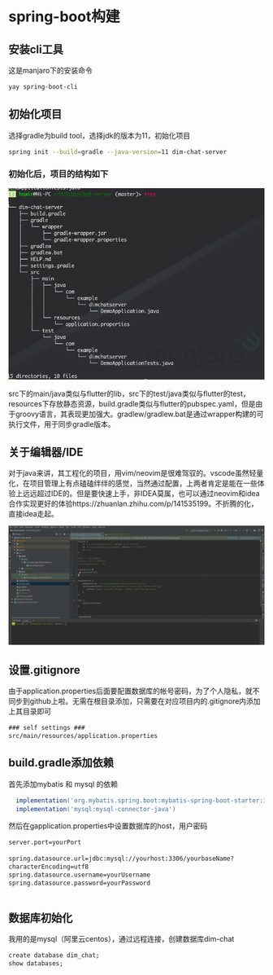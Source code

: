# spring-boot构建

## 安装cli工具

这是manjaro下的安装命令

``` bash
yay spring-boot-cli 
```

## 初始化项目

选择gradle为build tool，选择jdk的版本为11，初始化项目

```bash
spring init --build=gradle --java-version=11 dim-chat-server
```

### 初始化后，项目的结构如下

![Screen Capture_select-area_20200625104004](https://raw.githubusercontent.com/How-invin/DimChat/master/Dimchat-Doc/img/Screen%20Capture_select-area_20200625104004.png)

src下的main/java类似与flutter的lib，src下的test/java类似与flutter的test，resources下存放静态资源，build.gradle类似与flutter的pubspec.yaml，但是由于groovy语言，其表现更加强大。gradlew/gradlew.bat是通过wrapper构建的可执行文件，用于同步gradle版本。

## 关于编辑器/IDE

对于java来讲，其工程化的项目，用vim/neovim是很难驾驭的。vscode虽然轻量化，在项目管理上有点磕磕绊绊的感觉，当然通过配置，上两者肯定是能在一些体验上远远超过IDE的。但是要快速上手，非IDEA莫属，也可以通过neovim和idea合作实现更好的体验https://zhuanlan.zhihu.com/p/141535199。不折腾的化，直接idea走起。

![Screen Capture_select-area_20200625155856](https://raw.githubusercontent.com/How-invin/DimChat/master/Dimchat-Doc/img/Screen%20Capture_select-area_20200625155856.png)

## 设置.gitignore

由于application.properties后面要配置数据库的帐号密码，为了个人隐私，就不同步到github上啦。无需在根目录添加，只需要在对应项目内的.gitignore内添加上其目录即可

``` 
### self settings ###
src/main/resources/application.properties
```

## build.gradle添加依赖

首先添加mybatis 和 mysql 的依赖

```groovy
  implementation('org.mybatis.spring.boot:mybatis-spring-boot-starter:1.3.2')
  implementation('mysql:mysql-connector-java')
```

然后在gapplication.properties中设置数据库的host，用户密码

```properties
server.port=yourPort

spring.datasource.url=jdbc:mysql://yourhost:3306/yourbaseName?characterEncoding=utf8
spring.datasource.username=yourUsername
spring.datasource.password=yourPassword


```

## 数据库初始化

我用的是mysql（阿里云centos），通过远程连接，创建数据库dim-chat

```mysql
create database dim_chat;
show databases;
```



